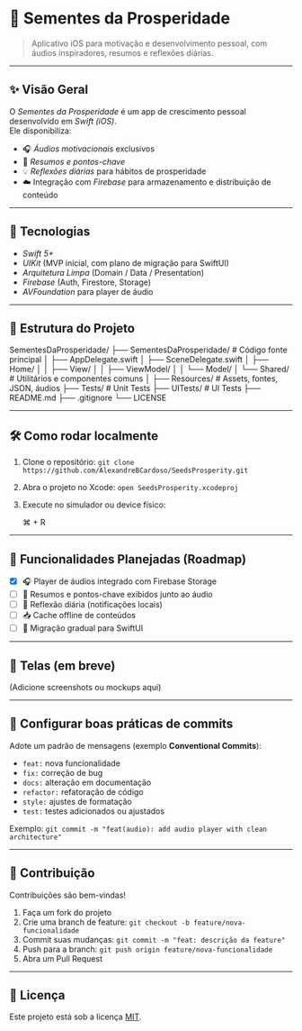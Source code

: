 # 🌱 Sementes da Prosperidade

> Aplicativo iOS para motivação e desenvolvimento pessoal, com áudios inspiradores, resumos e reflexões diárias.  

---

## ✨ Visão Geral
O *Sementes da Prosperidade* é um app de crescimento pessoal desenvolvido em *Swift (iOS)*.  
Ele disponibiliza:
- 🎧 *Áudios motivacionais* exclusivos  
- 📝 *Resumos e pontos-chave*  
- 💡 *Reflexões diárias* para hábitos de prosperidade  
- ☁️ Integração com *Firebase* para armazenamento e distribuição de conteúdo  

---

## 🚀 Tecnologias
- *Swift 5+*  
- *UIKit* (MVP inicial, com plano de migração para SwiftUI)  
- *Arquitetura Limpa* (Domain / Data / Presentation)  
- *Firebase* (Auth, Firestore, Storage)  
- *AVFoundation* para player de áudio  

---

## 📂 Estrutura do Projeto

SementesDaProsperidade/
 ├── SementesDaProsperidade/   # Código fonte principal
 │   ├── AppDelegate.swift
 │   ├── SceneDelegate.swift
 │   ├── Home/
 │   │   ├── View/
 │   │   ├── ViewModel/
 │   │   └── Model/
 │   └── Shared/               # Utilitários e componentes comuns
 │
 ├── Resources/                # Assets, fontes, JSON, áudios
 ├── Tests/                    # Unit Tests
 ├── UITests/                  # UI Tests
 ├── README.md
 ├── .gitignore
 └── LICENSE


---

## 🛠️ Como rodar localmente
1. Clone o repositório:
    `git clone https://github.com/AlexandreBCardoso/SeedsProsperity.git`
   
2. Abra o projeto no Xcode:
    `open SeedsProsperity.xcodeproj`
   
3. Execute no simulador ou device físico:
   
   ⌘ + R
   

---

## 🔧 Funcionalidades Planejadas (Roadmap)
- [x] 🎧 Player de áudios integrado com Firebase Storage  
- [ ] 📝 Resumos e pontos-chave exibidos junto ao áudio  
- [ ] 🌅 Reflexão diária (notificações locais)  
- [ ] 📥 Cache offline de conteúdos  
- [ ] 🧩 Migração gradual para SwiftUI  

---

## 📸 Telas (em breve)
(Adicione screenshots ou mockups aqui)  

---

## 🔹 Configurar boas práticas de commits
Adote um padrão de mensagens (exemplo **Conventional Commits**):

- `feat:` nova funcionalidade  
- `fix:` correção de bug  
- `docs:` alteração em documentação  
- `refactor:` refatoração de código  
- `style:` ajustes de formatação  
- `test:` testes adicionados ou ajustados  

Exemplo:
    `git commit -m "feat(audio): add audio player with clean architecture"`

---

## 🤝 Contribuição
Contribuições são bem-vindas!  
1. Faça um fork do projeto  
2. Crie uma branch de feature: `git checkout -b feature/nova-funcionalidade`
3. Commit suas mudanças: `git commit -m "feat: descrição da feature"`
4. Push para a branch: `git push origin feature/nova-funcionalidade`
5. Abra um Pull Request  

---

## 📜 Licença
Este projeto está sob a licença [MIT](LICENSE).